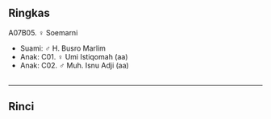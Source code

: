 ## Ringkas

A07B05. ♀ Soemarni
	<br/>

*	Suami: ♂ H. Busro Marlim
	<br/>
*	Anak: C01. ♀ Umi Istiqomah (aa)
*	Anak: C02. ♂ Muh. Isnu Adji (aa)
	<br/><br/>

-- -- --

## Rinci

